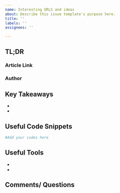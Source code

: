 ```yaml
---
name: Interesting URLS and ideas
about: Describe this issue template's purpose here.
title: ''
labels: ''
assignees: ''

---
```


## TL;DR

### Article Link
[](url)
### Author

## Key Takeaways
* 
* 

## Useful Code Snippets
```python
#Add your codes here


```

## Useful Tools
* 
* 

## Comments/ Questions
